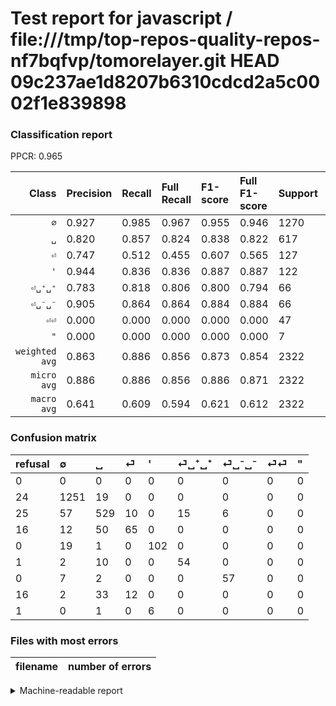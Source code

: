 # Test report for javascript / file:///tmp/top-repos-quality-repos-nf7bqfvp/tomorelayer.git HEAD 09c237ae1d8207b6310cdcd2a5c0002f1e839898

### Classification report

PPCR: 0.965

| Class | Precision | Recall | Full Recall | F1-score | Full F1-score | Support | Full Support | PPCR |
|------:|:----------|:-------|:------------|:---------|:---------|:--------|:-------------|:-----|
| `∅` | 0.927| 0.985| 0.967| 0.955| 0.946| 1270| 1294| 0.981 |
| `␣` | 0.820| 0.857| 0.824| 0.838| 0.822| 617| 642| 0.961 |
| `⏎` | 0.747| 0.512| 0.455| 0.607| 0.565| 127| 143| 0.888 |
| `'` | 0.944| 0.836| 0.836| 0.887| 0.887| 122| 122| 1.000 |
| `⏎␣⁺␣⁺` | 0.783| 0.818| 0.806| 0.800| 0.794| 66| 67| 0.985 |
| `⏎␣⁻␣⁻` | 0.905| 0.864| 0.864| 0.884| 0.884| 66| 66| 1.000 |
| `⏎⏎` | 0.000| 0.000| 0.000| 0.000| 0.000| 47| 63| 0.746 |
| `"` | 0.000| 0.000| 0.000| 0.000| 0.000| 7| 8| 0.875 |
| `weighted avg` | 0.863| 0.886| 0.856| 0.873| 0.854| 2322| 2405| 0.965 |
| `micro avg` | 0.886| 0.886| 0.856| 0.886| 0.871| 2322| 2405| 0.965 |
| `macro avg` | 0.641| 0.609| 0.594| 0.621| 0.612| 2322| 2405| 0.965 |

### Confusion matrix

|refusal|  ∅| ␣| ⏎| '| ⏎␣⁺␣⁺| ⏎␣⁻␣⁻| ⏎⏎| "| 
|:---|:---|:---|:---|:---|:---|:---|:---|:---|
|0 |0 |0 |0 |0 |0 |0 |0 |0 |
|24 |1251 |19 |0 |0 |0 |0 |0 |0 |
|25 |57 |529 |10 |0 |15 |6 |0 |0 |
|16 |12 |50 |65 |0 |0 |0 |0 |0 |
|0 |19 |1 |0 |102 |0 |0 |0 |0 |
|1 |2 |10 |0 |0 |54 |0 |0 |0 |
|0 |7 |2 |0 |0 |0 |57 |0 |0 |
|16 |2 |33 |12 |0 |0 |0 |0 |0 |
|1 |0 |1 |0 |6 |0 |0 |0 |0 |

### Files with most errors

| filename | number of errors|
|:----:|:-----|

<details>
    <summary>Machine-readable report</summary>
```json
{
  "cl_report": {"\"": {"f1-score": 0.0, "precision": 0.0, "recall": 0.0, "support": 7}, "\u0027": {"f1-score": 0.8869565217391304, "precision": 0.9444444444444444, "recall": 0.8360655737704918, "support": 122}, "macro avg": {"f1-score": 0.6214334677563422, "precision": 0.6407203983833111, "recall": 0.6090135676887353, "support": 2322}, "micro avg": {"f1-score": 0.8863049095607235, "precision": 0.8863049095607235, "recall": 0.8863049095607235, "support": 2322}, "weighted avg": {"f1-score": 0.8727598669079696, "precision": 0.8632110529294621, "recall": 0.8863049095607235, "support": 2322}, "\u2205": {"f1-score": 0.9549618320610688, "precision": 0.9266666666666666, "recall": 0.9850393700787402, "support": 1270}, "\u23ce": {"f1-score": 0.6074766355140185, "precision": 0.7471264367816092, "recall": 0.5118110236220472, "support": 127}, "\u23ce\u23ce": {"f1-score": 0.0, "precision": 0.0, "recall": 0.0, "support": 47}, "\u23ce\u2423\u207a\u2423\u207a": {"f1-score": 0.8, "precision": 0.782608695652174, "recall": 0.8181818181818182, "support": 66}, "\u23ce\u2423\u207b\u2423\u207b": {"f1-score": 0.8837209302325582, "precision": 0.9047619047619048, "recall": 0.8636363636363636, "support": 66}, "\u2423": {"f1-score": 0.838351822503962, "precision": 0.8201550387596899, "recall": 0.8573743922204214, "support": 617}},
  "cl_report_full": {"\"": {"f1-score": 0.0, "precision": 0.0, "recall": 0.0, "support": 8}, "\u0027": {"f1-score": 0.8869565217391304, "precision": 0.9444444444444444, "recall": 0.8360655737704918, "support": 122}, "macro avg": {"f1-score": 0.6122966008883344, "precision": 0.6407203983833111, "recall": 0.5938718483104739, "support": 2405}, "micro avg": {"f1-score": 0.87074254283901, "precision": 0.8863049095607235, "recall": 0.8557172557172558, "support": 2405}, "weighted avg": {"f1-score": 0.8535704483460065, "precision": 0.8564892193577386, "recall": 0.8557172557172558, "support": 2405}, "\u2205": {"f1-score": 0.9462934947049925, "precision": 0.9266666666666666, "recall": 0.9667697063369397, "support": 1294}, "\u23ce": {"f1-score": 0.5652173913043478, "precision": 0.7471264367816092, "recall": 0.45454545454545453, "support": 143}, "\u23ce\u23ce": {"f1-score": 0.0, "precision": 0.0, "recall": 0.0, "support": 63}, "\u23ce\u2423\u207a\u2423\u207a": {"f1-score": 0.7941176470588236, "precision": 0.782608695652174, "recall": 0.8059701492537313, "support": 67}, "\u23ce\u2423\u207b\u2423\u207b": {"f1-score": 0.8837209302325582, "precision": 0.9047619047619048, "recall": 0.8636363636363636, "support": 66}, "\u2423": {"f1-score": 0.822066822066822, "precision": 0.8201550387596899, "recall": 0.82398753894081, "support": 642}},
  "ppcr": 0.9654885654885655
}
```
</details>
